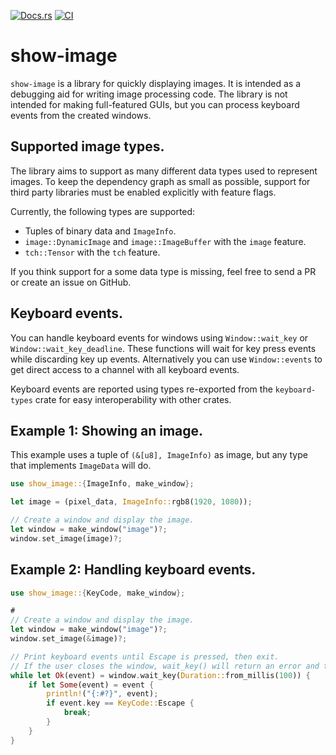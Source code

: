 [![Docs.rs](https://docs.rs/com/badge.svg)](https://docs.rs/crate/show-image/)
[![CI](https://github.com/robohouse-delft/show-image-rs/workflows/CI/badge.svg)](https://github.com/robohouse-delft/show-image-rs/actions?query=workflow%3ACI+branch%3Amaster)

# show-image

`show-image` is a library for quickly displaying images.
It is intended as a debugging aid for writing image processing code.
The library is not intended for making full-featured GUIs,
but you can process keyboard events from the created windows.

## Supported image types.
The library aims to support as many different data types used to represent images.
To keep the dependency graph as small as possible,
support for third party libraries must be enabled explicitly with feature flags.

Currently, the following types are supported:
  * Tuples of binary data and `ImageInfo`.
  * `image::DynamicImage` and `image::ImageBuffer` with the `image` feature.
  * `tch::Tensor` with the `tch` feature.

If you think support for a some data type is missing,
feel free to send a PR or create an issue on GitHub.

## Keyboard events.
You can handle keyboard events for windows using `Window::wait_key` or `Window::wait_key_deadline`.
These functions will wait for key press events while discarding key up events.
Alternatively you can use `Window::events` to get direct access to a channel with all keyboard events.

Keyboard events are reported using types re-exported from the `keyboard-types` crate for easy interoperability with other crates.

## Example 1: Showing an image.
This example uses a tuple of `(&[u8], ImageInfo)` as image,
but any type that implements `ImageData` will do.
```rust
use show_image::{ImageInfo, make_window};

let image = (pixel_data, ImageInfo::rgb8(1920, 1080));

// Create a window and display the image.
let window = make_window("image")?;
window.set_image(image)?;

```

## Example 2: Handling keyboard events.
```rust
use show_image::{KeyCode, make_window};

#
// Create a window and display the image.
let window = make_window("image")?;
window.set_image(&image)?;

// Print keyboard events until Escape is pressed, then exit.
// If the user closes the window, wait_key() will return an error and the loop also exits.
while let Ok(event) = window.wait_key(Duration::from_millis(100)) {
    if let Some(event) = event {
        println!("{:#?}", event);
        if event.key == KeyCode::Escape {
            break;
        }
    }
}

```
